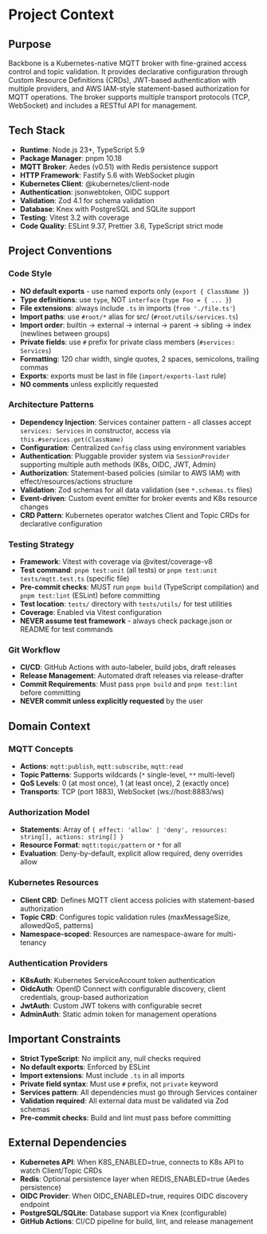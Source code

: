 # Project Context

## Purpose

Backbone is a Kubernetes-native MQTT broker with fine-grained access control and topic validation. It provides declarative configuration through Custom Resource Definitions (CRDs), JWT-based authentication with multiple providers, and AWS IAM-style statement-based authorization for MQTT operations. The broker supports multiple transport protocols (TCP, WebSocket) and includes a RESTful API for management.

## Tech Stack

- **Runtime**: Node.js 23+, TypeScript 5.9
- **Package Manager**: pnpm 10.18
- **MQTT Broker**: Aedes (v0.51) with Redis persistence support
- **HTTP Framework**: Fastify 5.6 with WebSocket plugin
- **Kubernetes Client**: @kubernetes/client-node
- **Authentication**: jsonwebtoken, OIDC support
- **Validation**: Zod 4.1 for schema validation
- **Database**: Knex with PostgreSQL and SQLite support
- **Testing**: Vitest 3.2 with coverage
- **Code Quality**: ESLint 9.37, Prettier 3.6, TypeScript strict mode

## Project Conventions

### Code Style

- **NO default exports** - use named exports only (`export { ClassName }`)
- **Type definitions**: use `type`, NOT `interface` (`type Foo = { ... }`)
- **File extensions**: always include `.ts` in imports (`from './file.ts'`)
- **Import paths**: use `#root/*` alias for src/ (`#root/utils/services.ts`)
- **Import order**: builtin → external → internal → parent → sibling → index (newlines between groups)
- **Private fields**: use `#` prefix for private class members (`#services: Services`)
- **Formatting**: 120 char width, single quotes, 2 spaces, semicolons, trailing commas
- **Exports**: exports must be last in file (`import/exports-last` rule)
- **NO comments** unless explicitly requested

### Architecture Patterns

- **Dependency Injection**: Services container pattern - all classes accept `services: Services` in constructor, access via `this.#services.get(ClassName)`
- **Configuration**: Centralized `Config` class using environment variables
- **Authentication**: Pluggable provider system via `SessionProvider` supporting multiple auth methods (K8s, OIDC, JWT, Admin)
- **Authorization**: Statement-based policies (similar to AWS IAM) with effect/resources/actions structure
- **Validation**: Zod schemas for all data validation (see `*.schemas.ts` files)
- **Event-driven**: Custom event emitter for broker events and K8s resource changes
- **CRD Pattern**: Kubernetes operator watches Client and Topic CRDs for declarative configuration

### Testing Strategy

- **Framework**: Vitest with coverage via @vitest/coverage-v8
- **Test command**: `pnpm test:unit` (all tests) or `pnpm test:unit tests/mqtt.test.ts` (specific file)
- **Pre-commit checks**: MUST run `pnpm build` (TypeScript compilation) and `pnpm test:lint` (ESLint) before committing
- **Test location**: `tests/` directory with `tests/utils/` for test utilities
- **Coverage**: Enabled via Vitest configuration
- **NEVER assume test framework** - always check package.json or README for test commands

### Git Workflow

- **CI/CD**: GitHub Actions with auto-labeler, build jobs, draft releases
- **Release Management**: Automated draft releases via release-drafter
- **Commit Requirements**: Must pass `pnpm build` and `pnpm test:lint` before committing
- **NEVER commit unless explicitly requested** by the user

## Domain Context

### MQTT Concepts

- **Actions**: `mqtt:publish`, `mqtt:subscribe`, `mqtt:read`
- **Topic Patterns**: Supports wildcards (`*` single-level, `**` multi-level)
- **QoS Levels**: 0 (at most once), 1 (at least once), 2 (exactly once)
- **Transports**: TCP (port 1883), WebSocket (ws://host:8883/ws)

### Authorization Model

- **Statements**: Array of `{ effect: 'allow' | 'deny', resources: string[], actions: string[] }`
- **Resource Format**: `mqtt:topic/pattern` or `*` for all
- **Evaluation**: Deny-by-default, explicit allow required, deny overrides allow

### Kubernetes Resources

- **Client CRD**: Defines MQTT client access policies with statement-based authorization
- **Topic CRD**: Configures topic validation rules (maxMessageSize, allowedQoS, patterns)
- **Namespace-scoped**: Resources are namespace-aware for multi-tenancy

### Authentication Providers

- **K8sAuth**: Kubernetes ServiceAccount token authentication
- **OidcAuth**: OpenID Connect with configurable discovery, client credentials, group-based authorization
- **JwtAuth**: Custom JWT tokens with configurable secret
- **AdminAuth**: Static admin token for management operations

## Important Constraints

- **Strict TypeScript**: No implicit any, null checks required
- **No default exports**: Enforced by ESLint
- **Import extensions**: Must include `.ts` in all imports
- **Private field syntax**: Must use `#` prefix, not `private` keyword
- **Services pattern**: All dependencies must go through Services container
- **Validation required**: All external data must be validated via Zod schemas
- **Pre-commit checks**: Build and lint must pass before committing

## External Dependencies

- **Kubernetes API**: When K8S_ENABLED=true, connects to K8s API to watch Client/Topic CRDs
- **Redis**: Optional persistence layer when REDIS_ENABLED=true (Aedes persistence)
- **OIDC Provider**: When OIDC_ENABLED=true, requires OIDC discovery endpoint
- **PostgreSQL/SQLite**: Database support via Knex (configurable)
- **GitHub Actions**: CI/CD pipeline for build, lint, and release management
